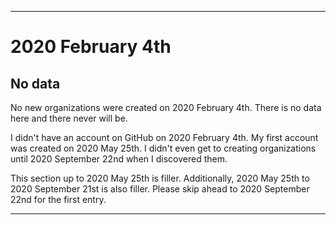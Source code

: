 
***

# 2020 February 4th

## No data

No new organizations were created on 2020 February 4th. There is no data here and there never will be.

I didn't have an account on GitHub on 2020 February 4th. My first account was created on 2020 May 25th. I didn't even get to creating organizations until 2020 September 22nd when I discovered them.

This section up to 2020 May 25th is filler. Additionally, 2020 May 25th to 2020 September 21st is also filler. Please skip ahead to 2020 September 22nd for the first entry.

***
